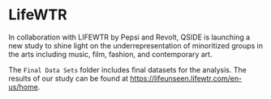 # LifeWTR

In collaboration with LIFEWTR by Pepsi and Revolt, QSIDE is launching a new study to shine light on the underrepresentation of minoritized groups in the arts including music, film, fashion, and contemporary art.

The `Final Data Sets` folder includes final datasets for the analysis. The results of our study can be found at https://lifeunseen.lifewtr.com/en-us/home. 

